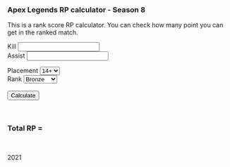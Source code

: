 <html lang="en">

<head>
<meta charset="UTF-8">
<meta name="viewport" content="width=device-width, initial-scale=1.0">
<title>Apex Legends RP calculator - Season 8</title>

<link rel="stylesheet" href="/css.css">
<script defer src="/main.js"></script>
<link rel="icon" href="/favicon.png" type="image/x-icon">

</head>

<div class="entry-content">

<script src="https://ajax.googleapis.com/ajax/libs/jquery/3.3.1/jquery.min.js"></script>

<h3>Apex Legends RP calculator - Season 8</h3>
<p>This is a rank score RP calculator. You can check how many point you can get in the ranked match.</p>
<p> </p>
<p>Kill <input id="kill2" type="number" />
<br />
Assist <input id="assist2" type="number" />
</p>
<p>Placement <select id="palcement">
<option value="0">14+</option>
<option value="1">13</option>
<option value="2">12</option>
<option value="3">11</option>
<option value="4">10</option>
<option value="5">9</option>
<option value="6">8</option>
<option value="7">7</option>
<option value="8">6</option>
<option value="9">5</option>
<option value="10">4</option>
<option value="11">3</option>
<option value="12">2</option>
<option value="13">1</option>
</select><br />Rank <select id="rank">
<option value="0">Bronze</option>
<option value="12">Silver</option>
<option value="24">Gold</option>
<option value="36">Platinum</option>
<option value="48">Diamond</option>
<option value="60">Predator</option>
</select>

<br>
<br>
<input id="sum_button" type="button" value="Calculate" />
<p>
<br /> <h3>Total RP = <span id="total"></span><br /> </h3>

<!-- <input id="sum_button" type="button" value="Run" /></p> -->
<p><br>

<script type="text/javascript">
// <![CDATA[
$(function() {
    let add = function(a, b) {
        return Number(a) + Number(b);
    };

    $('#sum_button').click(function() {
         let array1 = new Array(0,5,5,5,10,10,20,20,30,30,40,40,60,100);
         let array2 = new Array(10,10,10,10,12,12,12,12,12,15,15,20,20,25);
         let a = $('#kill2').val();
         let b = $('#assist2').val();
         let c = document.getElementById("palcement").value;
         let d = document.getElementById("rank").value;
         let res = Math.min(add(a, b),6);
         res = Math.max(res,0);
         let res2 = res*array2[c] + array1[c] - d;
        $('#total').text(res2);
    });
});
// ]]>

</script>

<div> </div>
<p> </p>
<p>2021</p>
    

  
</div>

</html>
